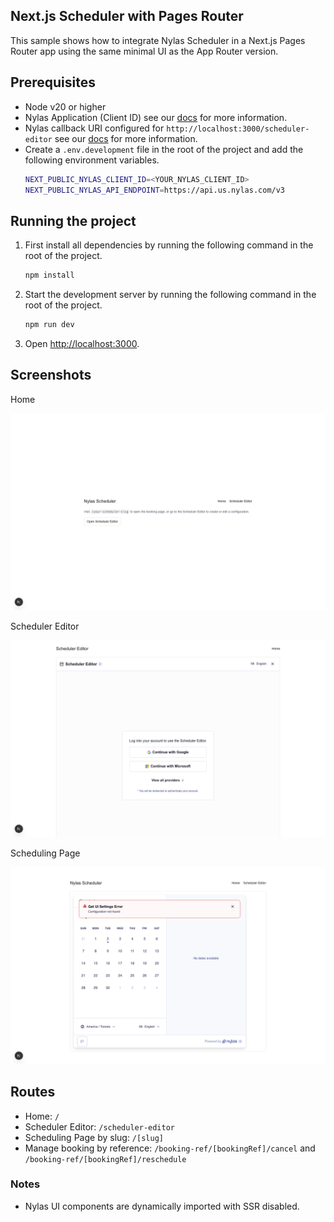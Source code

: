 ## Next.js Scheduler with Pages Router

This sample shows how to integrate Nylas Scheduler in a Next.js Pages Router app using the same minimal UI as the App Router version.

## Prerequisites

- Node v20 or higher
- Nylas Application (Client ID) see our [docs](https://developer.nylas.com/docs/v3/getting-started/scheduler/#set-up-your-nylas-account) for more information.
- Nylas callback URI configured for `http://localhost:3000/scheduler-editor` see our [docs](https://developer.nylas.com/docs/v3/getting-started/scheduler/#register-callback-uri) for more information.
- Create a `.env.development` file in the root of the project and add the following environment variables.
    ```bash
    NEXT_PUBLIC_NYLAS_CLIENT_ID=<YOUR_NYLAS_CLIENT_ID>
    NEXT_PUBLIC_NYLAS_API_ENDPOINT=https://api.us.nylas.com/v3
    ```
## Running the project

1. First install all dependencies by running the following command in the root of the project.
    ```bash
    npm install
    ```

2. Start the development server by running the following command in the root of the project.
    ```bash
    npm run dev
    ```

3. Open [http://localhost:3000](http://localhost:3000).

## Screenshots

Home

![Home](../figures/home.png)

Scheduler Editor

![Scheduler Editor](../figures/scheduler-editor.png)

Scheduling Page

![Scheduling Page](../figures/nylas-scheduling-page.png)

## Routes

- Home: `/`
- Scheduler Editor: `/scheduler-editor`
- Scheduling Page by slug: `/[slug]`
- Manage booking by reference: `/booking-ref/[bookingRef]/cancel` and `/booking-ref/[bookingRef]/reschedule`

### Notes

- Nylas UI components are dynamically imported with SSR disabled.
